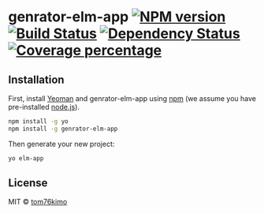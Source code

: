 # genrator-elm-app [![NPM version][npm-image]][npm-url] [![Build Status][travis-image]][travis-url] [![Dependency Status][daviddm-image]][daviddm-url] [![Coverage percentage][coveralls-image]][coveralls-url]
> 

## Installation

First, install [Yeoman](http://yeoman.io) and genrator-elm-app using [npm](https://www.npmjs.com/) (we assume you have pre-installed [node.js](https://nodejs.org/)).

```bash
npm install -g yo
npm install -g genrator-elm-app
```

Then generate your new project:

```bash
yo elm-app
```

## License

MIT © [tom76kimo]()


[npm-image]: https://badge.fury.io/js/genrator-elm-app.svg
[npm-url]: https://npmjs.org/package/genrator-elm-app
[travis-image]: https://travis-ci.org/tom76kimo/genrator-elm-app.svg?branch=master
[travis-url]: https://travis-ci.org/tom76kimo/genrator-elm-app
[daviddm-image]: https://david-dm.org/tom76kimo/genrator-elm-app.svg?theme=shields.io
[daviddm-url]: https://david-dm.org/tom76kimo/genrator-elm-app
[coveralls-image]: https://coveralls.io/repos/tom76kimo/genrator-elm-app/badge.svg
[coveralls-url]: https://coveralls.io/r/tom76kimo/genrator-elm-app
